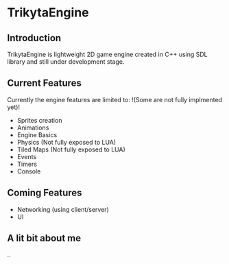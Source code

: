 # TrikytaEngine
## Introduction
TrikytaEngine is lightweight 2D game engine created in C++ using SDL library and still under development stage.

## Current Features
Currently the engine features are limited to:
!(Some are not fully implmented yet)!
* Sprites creation
* Animations
* Engine Basics
* Physics (Not fully exposed to LUA)
* Tiled Maps (Not fully exposed to LUA)
* Events 
* Timers
* Console

## Coming Features

* Networking (using client/server)
* UI

## A lit bit about me
..
